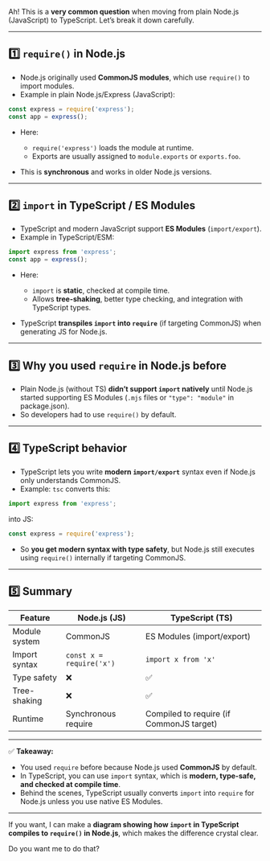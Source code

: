 Ah! This is a **very common question** when moving from plain Node.js (JavaScript) to TypeScript. Let’s break it down carefully.

---

## **1️⃣ `require()` in Node.js**

* Node.js originally used **CommonJS modules**, which use `require()` to import modules.
* Example in plain Node.js/Express (JavaScript):

```js
const express = require('express');
const app = express();
```

* Here:

  * `require('express')` loads the module at runtime.
  * Exports are usually assigned to `module.exports` or `exports.foo`.

* This is **synchronous** and works in older Node.js versions.

---

## **2️⃣ `import` in TypeScript / ES Modules**

* TypeScript and modern JavaScript support **ES Modules** (`import/export`).
* Example in TypeScript/ESM:

```ts
import express from 'express';
const app = express();
```

* Here:

  * `import` is **static**, checked at compile time.
  * Allows **tree-shaking**, better type checking, and integration with TypeScript types.

* TypeScript **transpiles `import` into `require`** (if targeting CommonJS) when generating JS for Node.js.

---

## **3️⃣ Why you used `require` in Node.js before**

* Plain Node.js (without TS) **didn’t support `import` natively** until Node.js started supporting ES Modules (`.mjs` files or `"type": "module"` in package.json).
* So developers had to use `require()` by default.

---

## **4️⃣ TypeScript behavior**

* TypeScript lets you write **modern `import/export`** syntax even if Node.js only understands CommonJS.
* Example: `tsc` converts this:

```ts
import express from 'express';
```

into JS:

```js
const express = require('express');
```

* So **you get modern syntax with type safety**, but Node.js still executes using `require()` internally if targeting CommonJS.

---

## **5️⃣ Summary**

| Feature       | Node.js (JS)             | TypeScript (TS)                          |
| ------------- | ------------------------ | ---------------------------------------- |
| Module system | CommonJS                 | ES Modules (import/export)               |
| Import syntax | `const x = require('x')` | `import x from 'x'`                      |
| Type safety   | ❌                        | ✅                                        |
| Tree-shaking  | ❌                        | ✅                                        |
| Runtime       | Synchronous require      | Compiled to require (if CommonJS target) |

---

✅ **Takeaway:**

* You used `require` before because Node.js used **CommonJS** by default.
* In TypeScript, you can use `import` syntax, which is **modern, type-safe, and checked at compile time**.
* Behind the scenes, TypeScript usually converts `import` into `require` for Node.js unless you use native ES Modules.

---

If you want, I can make a **diagram showing how `import` in TypeScript compiles to `require()` in Node.js**, which makes the difference crystal clear.

Do you want me to do that?
